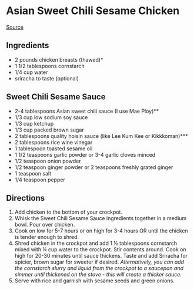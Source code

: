 # Asian Sweet Chili Sesame Chicken
[Source](https://carlsbadcravings.com/asian-sweet-chili-sesame-chicken/#wprm-recipe-container-35290)

## Ingredients
- 2 pounds chicken breasts (thawed)*
- 1 1/2 tablespoons cornstarch
- 1/4 cup water
- sriracha to taste (optional)

## Sweet Chili Sesame Sauce
- 2-4 tablespoons Asian sweet chili sauce (I use Mae Ploy)**
- 1/3 cup low sodium soy sauce
- 1/3 cup ketchup
- 1/3 cup packed brown sugar
- 2 tablespoons quality hoisin sauce (like Lee Kum Kee or Kikkkoman)***
- 2 tablespoons rice wine vinegar
- 1 tablespoon toasted sesame oil
- 1 1/2 teaspoons garlic powder or 3-4 garlic cloves minced
- 1/2 teaspoon onion powder
- 1/2 teaspoon ginger powder or 2 teaspoons freshly grated ginger
- 1 teaspoon salt
- 1/4 teaspoon pepper

## Directions
1. Add chicken to the bottom of your crockpot.
1. Whisk the Sweet Chili Sesame Sauce ingredients together in a medium bowl. Pour over chicken.
1. Cook on low for 5-7 hours or on high for 3-4 hours OR until the chicken is tender enough to shred.
1. Shred chicken in the crockpot and add 1 ½ tablespoons cornstarch mixed with ¼ cup water to the crockpot. Stir contents around. Cook on high for 20-30 minutes until sauce thickens. Taste and add Sriracha for spicier, brown sugar for sweeter if desired. *Alternatively, you can add the cornstarch slurry and liquid from the crockpot to a saucepan and simmer until thickened on the stove - this will create a thicker sauce.*
1. Serve with rice and garnish with sesame seeds and green onions.